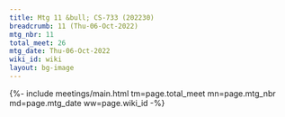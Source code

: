 ```yaml
---
title: Mtg 11 &bull; CS-733 (202230)
breadcrumb: 11 (Thu-06-Oct-2022)
mtg_nbr: 11
total_meet: 26
mtg_date: Thu-06-Oct-2022
wiki_id: wiki
layout: bg-image
---
```


{%- include meetings/main.html
    tm=page.total_meet
    mn=page.mtg_nbr
    md=page.mtg_date
    ww=page.wiki_id
-%}

